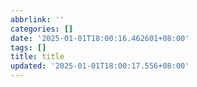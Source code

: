 ```yaml
---
abbrlink: ''
categories: []
date: '2025-01-01T18:00:16.462601+08:00'
tags: []
title: title
updated: '2025-01-01T18:00:17.556+08:00'
---
```

